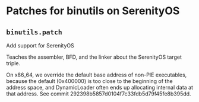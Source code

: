# Patches for binutils on SerenityOS

## `binutils.patch`

Add support for SerenityOS

Teaches the assembler, BFD, and the linker about the SerenityOS target
triple.

On x86_64, we override the default base address of non-PIE executables,
because the default (0x400000) is too close to the beginning of the
address space, and DynamicLoader often ends up allocating internal data
at that address. See commit 292398b5857d0104f7c33fdb5d79f45fe8b395dd.

